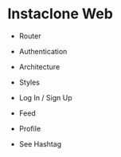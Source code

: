 # Instaclone Web

- Router
- Authentication
- Architecture
- Styles

- Log In / Sign Up
- Feed
- Profile
- See Hashtag
